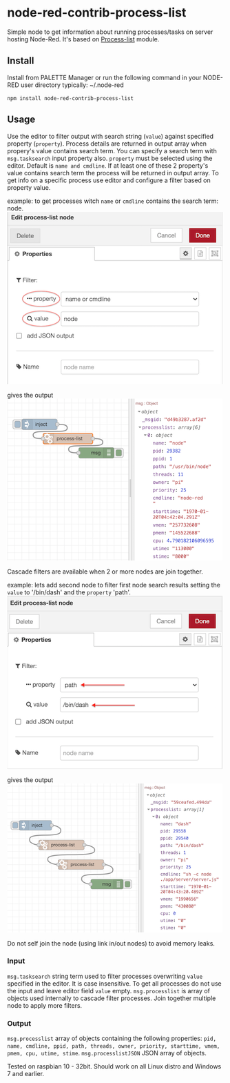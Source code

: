 # node-red-contrib-process-list
Simple node to get information about running processes/tasks on server hosting Node-Red. It's based on [Process-list](https://www.npmjs.com/package/process-list) module.

## Install
Install from PALETTE Manager or run the following command in your NODE-RED user directory typically: \~/.node-red
```
npm install node-red-contrib-process-list
```
## Usage
Use the editor to filter output with search string (`value`) against specified property (`property`). 
Process details are returned in output array when propery's value contains search term. You can specify a search term with `msg.tasksearch` input property also.
`property` must be selected using the editor. Default is `name and cmdline`. If at least one of these 2 property's value contains search term the process will be returned in output array.
To get info on a specific process use editor and configure a filter based on property value.

example: to get processes witch `name` or `cmdline` contains the search term: node.
![Editor image](documentation/process-list-editor-1.png "Editor image")

gives the output
![Editor image](documentation/process-list-flow-1.png "Flow image")

Cascade filters are available when 2 or more nodes are join together.

example: lets add second node to filter first node search results setting the `value` to '/bin/dash' and the `property` 'path'.
![Editor image](documentation/process-list-editor-2.png "Editor image")

gives the output
![Editor image](documentation/process-list-flow-2.png "Flow image")

Do not self join the node (using link in/out nodes) to avoid memory leaks.

### Input
`msg.tasksearch` string term used to filter processes overwriting `value` specified in the editor. It is case insensitive. To get all processes do not use the input and leave editor field `value` empty.
`msg.processlist` is array of objects used internally to cascade filter processes. Join together multiple node to apply more filters.
### Output
`msg.processlist` array of objects containing the following properties: `pid, name, cmdline, ppid, path, threads, owner, priority, starttime, vmem, pmem, cpu, utime, stime`.
`msg.processlistJSON` JSON array of objects.

Tested on raspbian 10 - 32bit. Should work on all Linux distro and Windows 7 and earlier.
